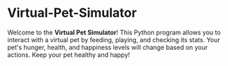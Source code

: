 # Virtual-Pet-Simulator
Welcome to the **Virtual Pet Simulator**! This Python program allows you to interact with a virtual pet by feeding, playing, and checking its stats. Your pet's hunger, health, and happiness levels will change based on your actions. Keep your pet healthy and happy!
